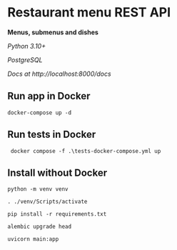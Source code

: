 # Restaurant menu REST API

**Menus, submenus and dishes**

*Python 3.10+*

*PostgreSQL*


*Docs at http://localhost:8000/docs*

## Run app in Docker

```commandline
docker-compose up -d 
```

## Run tests in Docker

```commandline
 docker compose -f .\tests-docker-compose.yml up
```

## Install without Docker

```commandline
python -m venv venv
```
```commandline
. ./venv/Scripts/activate
```
```commandline
pip install -r requirements.txt
```
```commandline
alembic upgrade head
```
```commandline
uvicorn main:app
```
